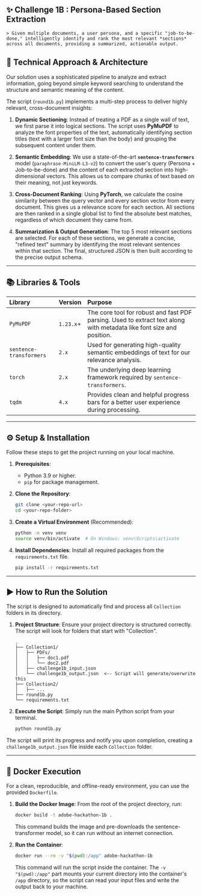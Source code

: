 ## ✨ Challenge 1B : Persona-Based Section Extraction

    > Given multiple documents, a user persona, and a specific "job-to-be-done," intelligently identify and rank the most relevant *sections* across all documents, providing a summarized, actionable output.

## 🔧 Technical Approach & Architecture

Our solution uses a sophisticated pipeline to analyze and extract information, going beyond simple keyword searching to understand the structure and semantic meaning of the content.

The script (`round1b.py`) implements a multi-step process to deliver highly relevant, cross-document insights:

1.  **Dynamic Sectioning**: Instead of treating a PDF as a single wall of text, we first parse it into logical sections. The script uses **PyMuPDF** to analyze the font properties of the text, automatically identifying section titles (text with a larger font size than the body) and grouping the subsequent content under them.

2.  **Semantic Embedding**: We use a state-of-the-art **`sentence-transformers`** model (`paraphrase-MiniLM-L3-v2`) to convert the user's query (Persona + Job-to-be-done) and the content of each extracted section into high-dimensional vectors. This allows us to compare chunks of text based on their meaning, not just keywords.

3.  **Cross-Document Ranking**: Using **PyTorch**, we calculate the cosine similarity between the query vector and every section vector from every document. This gives us a relevance score for each section. All sections are then ranked in a single global list to find the absolute best matches, regardless of which document they came from.

4.  **Summarization & Output Generation**: The top 5 most relevant sections are selected. For each of these sections, we generate a concise, "refined text" summary by identifying the most relevant sentences within that section. The final, structured JSON is then built according to the precise output schema.

---

## 📚 Libraries & Tools

| Library                 | Version   | Purpose                                                                                                              |
| :---------------------- | :-------- | :------------------------------------------------------------------------------------------------------------------- |
| `PyMuPDF`               | `1.23.x`+ | The core tool for robust and fast PDF parsing. Used to extract text along with metadata like font size and position. |
| `sentence-transformers` | `2.x`     | Used for generating high-quality semantic embeddings of text for our relevance analysis.                             |
| `torch`                 | `2.x`     | The underlying deep learning framework required by `sentence-transformers`.                                          |
| `tqdm`                  | `4.x`     | Provides clean and helpful progress bars for a better user experience during processing.                             |

---

## ⚙️ Setup & Installation

Follow these steps to get the project running on your local machine.

1.  **Prerequisites**:

    - Python 3.9 or higher.
    - `pip` for package management.

2.  **Clone the Repository**:

    ```bash
    git clone <your-repo-url>
    cd <your-repo-folder>
    ```

3.  **Create a Virtual Environment** (Recommended):

    ```bash
    python -m venv venv
    source venv/bin/activate  # On Windows: venv\Scripts\activate
    ```

4.  **Install Dependencies**:
    Install all required packages from the `requirements.txt` file.
    ```bash
    pip install -r requirements.txt
    ```

---

## ▶️ How to Run the Solution

The script is designed to automatically find and process all `Collection` folders in its directory.

1.  **Project Structure**:
    Ensure your project directory is structured correctly. The script will look for folders that start with "Collection".

    ```
    .
    ├── Collection1/
    │   ├── PDFs/
    │   │   ├── doc1.pdf
    │   │   └── doc2.pdf
    │   ├── challenge1b_input.json
    │   └── challenge1b_output.json  <-- Script will generate/overwrite this
    ├── Collection2/
    │   ├── ...
    ├── round1b.py
    └── requirements.txt
    ```

2.  **Execute the Script**:
    Simply run the main Python script from your terminal.

    ```bash
    python round1b.py
    ```

The script will print its progress and notify you upon completion, creating a `challenge1b_output.json` file inside each `Collection` folder.

---

## 🐳 Docker Execution

For a clean, reproducible, and offline-ready environment, you can use the provided `Dockerfile`.

1.  **Build the Docker Image**:
    From the root of the project directory, run:

    ```bash
    docker build -t adobe-hackathon-1b .
    ```

    This command builds the image and pre-downloads the sentence-transformer model, so it can run without an internet connection.

2.  **Run the Container**:
    ```bash
    docker run --rm -v "$(pwd):/app" adobe-hackathon-1b
    ```
    This command will run the script inside the container. The `-v "$(pwd):/app"` part mounts your current directory into the container's `/app` directory, so the script can read your input files and write the output back to your machine.
